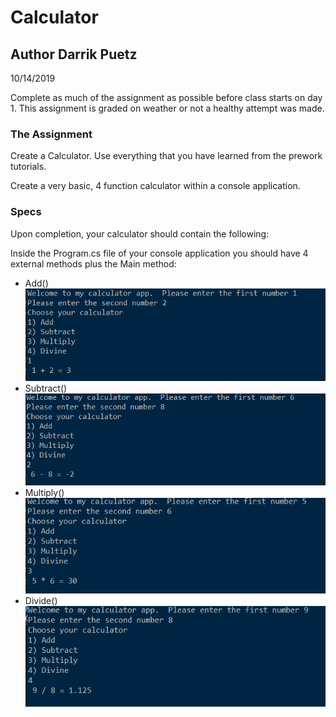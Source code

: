 # Calculator
## Author Darrik Puetz
10/14/2019

Complete as much of the assignment as possible before class starts on day 1. This assignment is graded on weather or not a healthy attempt was made.

### The Assignment
Create a Calculator. Use everything that you have learned from the prework tutorials.

Create a very basic, 4 function calculator within a console application.

### Specs
Upon completion, your calculator should contain the following:

Inside the Program.cs file of your console application you should have 4 external methods plus the Main method:
* Add()
![alt text](https://github.com/darrikpuetz/Calculator/blob/master/CalcPix/Add.PNG "Add")
* Subtract()
![alt text](https://github.com/darrikpuetz/Calculator/blob/master/CalcPix/Subtract.PNG "Subtract")
* Multiply()
![alt text](https://github.com/darrikpuetz/Calculator/blob/master/CalcPix/Multiply.PNG "Multiply")
* Divide()
![alt text](https://github.com/darrikpuetz/Calculator/blob/master/CalcPix/Divide.PNG "Divide")
